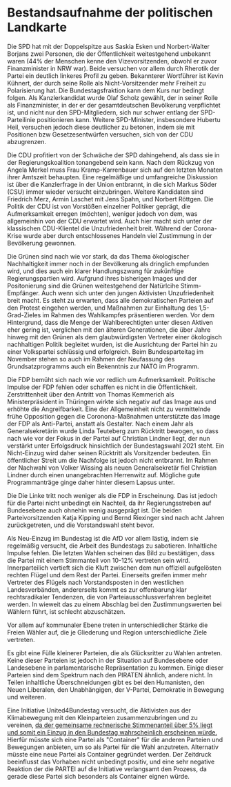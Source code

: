 # Bestandsaufnahme der politischen Landkarte

Die SPD hat mit der Doppelspitze aus Saskia Esken und Norbert-Walter Borjans zwei Personen, die der Öffentlichkeit weitestgehend unbekannt waren \(44% der Menschen kenne den Vizevorsitzenden, obwohl er zuvor Finanzminister in NRW war\). Beide versuchen vor allem durch Rherotik der Partei ein deutlich linkeres Profil zu geben. Bekannterer Wortführer ist Kevin Kühnert, der durch seine Rolle als Nicht-Vorsitzender mehr Freiheit zu Polarisierung hat. Die Bundestagsfraktion kann dem Kurs nur bedingt folgen. Als Kanzlerkandidat wurde Olaf Scholz gewählt, der in seiner Rolle als Finanzminister, in der er der gesamtdeutschen Bevölkerung verpflichtet ist, und nicht nur den SPD-Mitgliedern, sich nur schwer entlang der SPD-Parteilinie positionieren kann. Weitere SPD-Minister, insbesondere Hubertu Heil, versuchen jedoch diese deutlicher zu betonen, indem sie mit Positionen bzw Gesetzesentwürfen versuchen, sich von der CDU abzugrenzen. 

Die CDU profitiert von der Schwäche der SPD dahingehend, als dass sie in der Regierungskoalition tonangebend sein kann. Nach dem Rückzug von Angela Merkel muss Frau Kramp-Karrenbauer sich auf den letzten Monaten ihrer Amtszeit behaupten. Eine regelmäßige und umfangreiche Diskussion ist über die Kanzlerfrage in der Union entbrannt, in die sich Markus Söder \(CSU\) immer wieder versucht einzubringen. Weitere Kandidaten sind Friedrich Merz, Armin Laschet mit Jens Spahn, und Norbert Röttgen. Die Politik der CDU ist von Vorstößen einzelner Politiker geprägt, die Aufmerksamkeit erregen \(möchten\), weniger jedoch von dem, was allgemeinhin von der CDU erwartet wird. Auch hier macht sich unter der klassischen CDU-Klientel die Unzufriedenheit breit. Während der Corona-Krise wurde aber durch entschlossenes Handeln viel Zustimmung in der Bevölkerung gewonnen.

Die Grünen sind nach wie vor stark, da das Thema ökologischer Nachhaltigkeit immer noch in der Bevölkerung als dringlich empfunden wird, und dies auch ein klarer Handlungszwang für zukünftige Regierungspartien wird. Aufgrund ihres bisherigen Images und der Positonierung sind die Grünen weitestgehend der Natürlcihe Stimm-Empfänger. Auch wenn sich unter den jungen Aktivisten Unzufriedenheit breit macht. Es steht zu erwarten, dass alle demokratischen Parteien auf den Protest eingehen werden, und Maßnahmen zur Einhaltung des 1,5-Grad-Zieles im Rahmen des Wahlkampfes präsentieren werden. Vor dem Hintergrund, dass die Menge der Wahlberechtigten unter diesen Aktiven eher gering ist, verglichen mit den älteren Generationen, die über Jahre hinweg mit den Grünen als dem glaubwürdigsten Vertreter einer ökologisch nachhaltigen Politik begleitet wurden, ist die Ausrichtung der Partei hin zu einer Volkspartei schlüssig und erfolgreich. Beim Bundesparteitag im November stehen so auch im Rahmen der Neufassung des Grundsatzprogramms auch ein Bekenntnis zur NATO im Programm. 

Die FDP bemüht sich nach wie vor redlich um Aufmerksamkeit. Politische Impulse der FDP fehlen oder schaffen es nicht in die Öffentlichkeit. Zerstrittenheit über den Antritt von Thomas Kemmerich als Ministerpräsident in Thüringen wirkte sich negativ auf das Image aus und erhöhte die Angreifbarkeit. Eine der Allgemeinheit nicht zu vermittelnde frühe Opposition gegen die Coronona-Maßnahmen unterstützte das Image der FDP als Anti-Partei, anstatt als Gestalter. Nach einem Jahr als Generalsekretärin wurde Linda Teuteberg zum Rücktritt bewogen, so dass nach wie vor der Fokus in der Partei auf Christian Lindner liegt, der nun verstärkt unter Erfolgsdruck hinsichtlich der Bundestagswahl 2021 steht. Ein Nicht-Einzug wird daher seinen Rücktritt als Vorsitzender bedeuten. Ein öffentlicher Streit um die Nachfolge ist jedoch nicht entbrannt. Im Rahmen der Nachwahl von Volker Wissing als neuen Generalsekretär fiel Christian Lindner durch einen unangebrachten Herrenwitz auf. Mögliche gute Programmanträge ginge daher hinter diesem Lapsus unter.  

Die Die Linke tritt noch weniger als die FDP in Erscheinung. Das ist jedoch für die Partei nicht unbedingt ein Nachteil, da ihr Regierungsstreben auf Bundesebene auch ohnehin wenig ausgeprägt ist. Die beiden Parteivorsitzenden Katja Kipping und Bernd Riexinger sind nach acht Jahren zurückgetreten, und die Vorstandswahl steht bevor. 

Als Neu-Einzug im Bundestag ist die AfD vor allem lästig, indem sie regelmäßig versucht, die Arbeit des Bundestags zu sabotieren. Inhaltliche Impulse fehlen. Die letzten Wahlen scheinen das Bild zu bestätigen, dass die Partei mit einem Stimmanteil von 10-12% vertreten sein wird. Innerparteilich vertieft sich die Kluft zwischen dem nun offiziell aufgelösten rechten Flügel und dem Rest der Partei. Einerseits greifen immer mehr Vertreter des Flügels nach Vorstandsposten in den westlichen Landesverbänden, andererseits kommt es zur offenbarung klar rechtsradikaler Tendenzen, die von Parteiausschlussverfahren begleitet werden. In wieweit das zu einem Abschlag bei den Zustimmungswerten bei Wählern führt, ist schlecht abzuschätzen. 

Vor allem auf kommunaler Ebene treten in unterschiedlicher Stärke die Freien Wähler auf, die je Gliederung und Region unterschiedliche Ziele vertreten.

Es gibt eine Fülle kleinerer Parteien, die als Glücksritter zu Wahlen antreten. Keine dieser Parteien ist jedoch in der Situation auf Bundesebene oder Landesebene in parlamentarische Repräsentation zu kommen. Einige dieser Parteien sind dem Spektrum nach den PIRATEN ähnlich, andere nicht. In Teilen inhaltliche Überschneidungen gibt es bei den Humanisten, den Neuen Liberalen, den Unabhängigen, der V-Partei, Demokratie in Bewegung und weiteren.

Eine Initiative United4Bundestag versucht, die Aktivisten aus der Klimabewegung mit den Kleinparteien zusammenzubringen und zu vereinen, [da der gemeinsame rechnerische Stimmenanteil über 5% liegt und somit ein Einzug in den Bundestag wahrscheinlich erscheinen würde.](https://youtu.be/2Weu9TV_XQU) Hierfür müsste sich eine Partei als "Container" für die anderen Parteien und Bewegungen anbieten, um so als Partei für die Wahl anzutreten. Alternativ müsste eine neue Partei als Container gegründet werden. Der Zeitdruck beeinflusst das Vorhaben nicht unbedingt positiv, und eine sehr negative Reaktion der die PARTEI auf die Initiative verlangsamt den Prozess, da gerade diese Partei sich besonders als Container eignen würde. 

